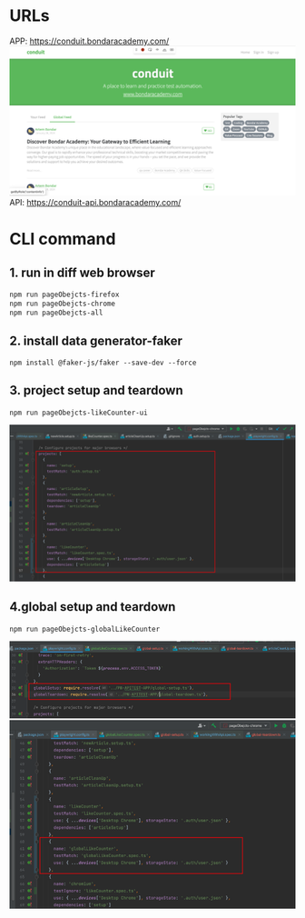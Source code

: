 # URLs
APP: https://conduit.bondaracademy.com/
![img.png](img.png)
API: https://conduit-api.bondaracademy.com/

# CLI command
## 1. run in diff web browser
```shell
npm run pageObejcts-firefox
npm run pageObejcts-chrome
npm run pageObejcts-all
```
## 2. install data generator-faker
```shell
npm install @faker-js/faker --save-dev --force
```
## 3. project setup and teardown
```shell
npm run pageObejcts-likeCounter-ui
```
![img_1.png](img_1.png)
## 4.global setup and teardown
```shell
npm run pageObejcts-globalLikeCounter
```
![img_2.png](img_2.png)
![img_3.png](img_3.png)

